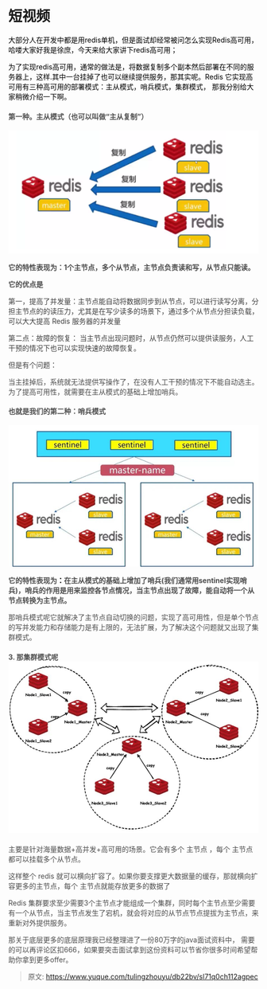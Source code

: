 # 短视频



<font style="color:rgb(0, 0, 0);">大部分人在开发中都是用redis单机，但是面试却经常被问怎么实现Redis高可用，哈喽大家好我是徐庶，今天来给大家讲下redis高可用；</font>

<font style="color:rgb(0, 0, 0);"></font>

<font style="color:rgb(0, 0, 0);">为了实现redis高可用，通常的做法是，将数据复制多个副本然后部署在不同的服务器上，这样.其中一台挂掉了也可以继续提供服务，那其实呢。Redis 它实现高可用有三种高可用的部署模式：主从模式，哨兵模式，集群模式， 那我分别给大家稍微介绍一下啊。</font>

<font style="color:rgb(0, 0, 0);"></font>

#### <font style="color:rgb(79, 79, 79);">第一种。主从模式（也可以叫做“主从复制”）</font>
![1715311049643-0de9fc6f-35e1-4f7f-befd-bc4572488cb9.png](./img/Juc_SZZlk8OQ8OSG/1715311049643-0de9fc6f-35e1-4f7f-befd-bc4572488cb9-661602.png)

**<font style="color:rgb(77, 77, 77);">它的特性表现为：1个主节点，多个从节点，主节点负责读和写，从节点只能读。</font>**

**<font style="color:rgb(77, 77, 77);"></font>**

**<font style="color:rgb(77, 77, 77);">它的优点是</font>**

<font style="color:rgba(0, 0, 0, 0.75);">第一，提高了并发量：主节点能自动将数据同步到从节点，可以进行读写分离，分担主节点的的读压力，尤其是在写少读多的场景下，通过多个从节点分担读负载，可以大大提高 Redis 服务器的并发量</font>

<font style="color:rgba(0, 0, 0, 0.75);">第二点：故障的恢复： 当主节点出现问题时，从节点仍然可以提供读服务，人工干预的情况下也可以实现快速的故障恢复。</font>

<font style="color:rgba(0, 0, 0, 0.75);"></font>

<font style="color:rgba(0, 0, 0, 0.75);">但是有个问题：</font>

<font style="color:rgb(77, 77, 77);">当主挂掉后，系统就无法提供写操作了，在没有人工干预的情况下不能自动选主。为了提高可用性，就需要在主从模式的基础上增加哨兵。</font>

#### <font style="color:rgb(79, 79, 79);">也就是我们的第二种：哨兵模式</font>
![1715311005762-50720c2b-2fe3-45e2-8985-4bccc243816d.jpeg](./img/Juc_SZZlk8OQ8OSG/1715311005762-50720c2b-2fe3-45e2-8985-4bccc243816d-664184.jpeg)

<font style="color:rgb(0, 0, 0);"></font>

**<font style="color:rgb(77, 77, 77);">它的特性表现为</font>****<font style="color:rgb(0, 0, 0);">：</font>****<font style="color:rgb(77, 77, 77);">在主从模式的基础上增加了哨兵(我们通常用sentinel实现哨兵)，哨兵的作用是用来监控各节点情况，当主节点出现了故障，能自动将一个从节点转换为主节点。</font>**

<font style="color:rgb(0, 0, 0);"></font>

<font style="color:rgb(0, 0, 0);"></font>

<font style="color:rgb(0, 0, 0);"></font>

<font style="color:rgb(77, 77, 77);">那哨兵模式呢它就解决了主节点自动切换的问题，实现了高可用性，但是单个节点的写并发能力和存储能力是有上限的，无法扩展，为了解决这个问题就又出现了集群模式。</font>

<font style="color:rgb(77, 77, 77);"></font>

#### <font style="color:rgb(79, 79, 79);">3. 那集群模式呢</font>![1715310850671-e2e30aae-e981-4e08-b294-f755558f9d05.jpeg](./img/Juc_SZZlk8OQ8OSG/1715310850671-e2e30aae-e981-4e08-b294-f755558f9d05-750950.jpeg)
<font style="color:rgb(77, 77, 77);">主要是针对海量数据+高并发+高可用的场景。它会有多个 主节点 ，每个 主节点都可以挂载多个从节点。</font>

<font style="color:rgb(77, 77, 77);">这样整个 redis 就可以横向扩容了。如果你要支撑更大数据量的缓存，那就横向扩容更多的主节点，每个 主节点就能存放更多的数据了</font>

<font style="color:rgb(77, 77, 77);"></font>

<font style="color:rgb(77, 77, 77);">Redis 集群要求至少需要3个主节点才能组成一个集群，同时每个主节点至少需要有一个从节点，当主节点发生了宕机，就会将对应的从节点节点提拔为主节点，来重新对外提供服务。 </font>

<font style="color:rgb(77, 77, 77);"></font>

<font style="color:rgb(77, 77, 77);">那关于底层更多的底层原理我已经整理进了一份80万字的java面试资料中， 需要的可以再评论区扣666，如果要突击面试拿到这份资料可以节省你很多时间希望帮助你拿到更多offer。</font>

<font style="color:rgb(77, 77, 77);"></font>

<font style="color:rgb(77, 77, 77);"></font>



> 原文: <https://www.yuque.com/tulingzhouyu/db22bv/sl71q0ch112agpec>